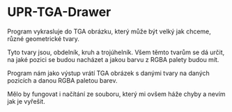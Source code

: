 # UPR-TGA-Drawer

Program vykrasluje do TGA obrázku, který může být velký jak chceme, různé geometrické tvary. 

Tyto tvary jsou, obdelník, kruh a trojúhelník.
Všem těmto tvarům se dá určit, na jaké pozici se budou nacházet a jakou barvu z RGBA palety budou mít.

Program nám jako výstup vrátí TGA obrázek s danými tvary na daných pozicích a danou RGBA paletou barev.

Mělo by fungovat i načítání ze souboru, který mi ovšem háže chyby a nevím jak je vyřešit.
